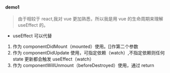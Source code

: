 #### demo1
> 由于相较于 react,我对 vue 更加熟悉，所以我是用 vue 的生命周期来理解 useEffect 的。 
* useEffect 可以代替
1. 作为 componentDidMount（mounted）使用。[]作第二个参数
2. 作为 componentDidUpdate 使用，可指定依赖（watch）,不指定依赖则任何 state 更新都会触发 useEffect（watch）
3. 作为 componentWillUnmount（beforeDestroyed）使用，通过 return